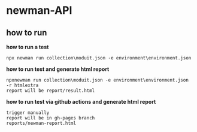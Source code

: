 # newman-API



## how to run

**how to run a test**
```
npx newman run collection\moduit.json -e environment\environment.json 
```

**how to run test and generate html report**
```
npxnewman run collection\moduit.json -e environment\environment.json  -r htmlextra
report will be report/result.html
```

**how to run test via github actions and generate html report**
```
trigger manually
report will be in gh-pages branch
reports/newman-report.html
```
